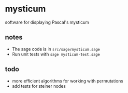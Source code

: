 mysticum
========

software for displaying Pascal's mysticum

notes
-----

* The sage code is in `src/sage/mysticum.sage`
* Run unit tests with `sage mysticum-test.sage`

todo
----

* more efficient algorithms for working with permutations
* add tests for steiner nodes

